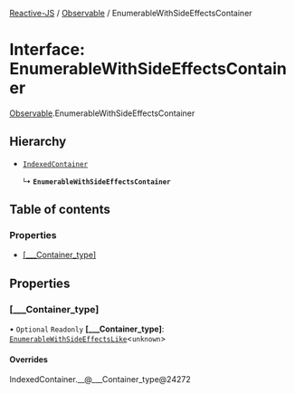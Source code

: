 [Reactive-JS](../README.md) / [Observable](../modules/Observable.md) / EnumerableWithSideEffectsContainer

# Interface: EnumerableWithSideEffectsContainer

[Observable](../modules/Observable.md).EnumerableWithSideEffectsContainer

## Hierarchy

- [`IndexedContainer`](types.IndexedContainer.md)

  ↳ **`EnumerableWithSideEffectsContainer`**

## Table of contents

### Properties

- [[\_\_\_Container\_type]](Observable.EnumerableWithSideEffectsContainer.md#[___container_type])

## Properties

### [\_\_\_Container\_type]

• `Optional` `Readonly` **[\_\_\_Container\_type]**: [`EnumerableWithSideEffectsLike`](types.EnumerableWithSideEffectsLike.md)<`unknown`\>

#### Overrides

IndexedContainer.\_\_@\_\_\_Container\_type@24272
